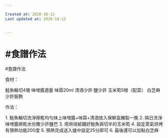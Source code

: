 ```yaml
---

Created at: 2020-10-12
Last updated at: 2020-10-12


---
```


# #食譜作法


#食譜作法

食材：

鮭魚輪切4塊
味噌醬適量
味霖20ml
清酒少許
鹽少許
玉米筍5根（配菜）
白芝麻少許裝飾

作法：

1\. 鮭魚輪切洗淨擦乾均勻抹上味噌醬+味霖+清酒放入保鮮盒醃製一晚
2\. 隔日洗淨味噌醬擦乾水份撒少許鹽巴
3\. 用烘培紙鋪好鮭魚與切半的玉米筍
4\. 設定蒸氣烘烤有預熱功能200度
5\. 預熱完成送入爐中設定25分即可
6\. 最後還可以加點白芝麻

